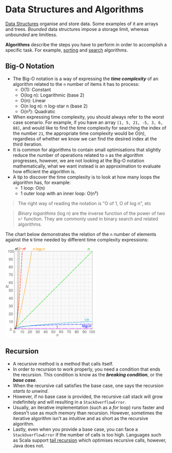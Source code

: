 # Data Structures and Algorithms

[Data Structures](src/main/java/com/bgasparotto/datastructures/datastructure/README.md) organise and store data. Some examples of it are arrays and trees. *Bounded* 
data structures impose a storage limit, whereas *unbounded* are limitless.

**Algorithms** describe the steps you have to perform in order to accomplish a specific task. For
example, [sorting](src/main/java/com/bgasparotto/datastructures/algorithm/sort/README.md) and 
[search](src/main/java/com/bgasparotto/datastructures/algorithm/search/README.md) algorithms.

## Big-O Notation
- The Big-O notation is a way of expressing the ***time complexity*** of an algorithm related to the
  `n` number of items it has to process:
  - O(1): Constant
  - O(log n): Logarithmic (base 2)
  - O(n): Linear
  - O(n log n): n log-star n (base 2)
  - O(n²): Quadratic
- When expressing time complexity, you should always refer to the worst case scenario. For example,
  if you have an array `[1, 5, 21, -5, 3, 6, 88]`, and would like to find the time complexity for
  searching the index of the number `21`, the appropriate time complexity would be *O(n)*,
  regardless of whether we know we can find the desired index at the third iteration.
- It is common for algorithms to contain small optimisations that slightly reduce the number of
  operations related to `n` as the algorithm progresses, however, we are not looking at the Big-O
  notation mathematically, what we want instead is an approximation to evaluate how efficient the
  algorithm is.
- A tip to discover the time complexity is to look at how many loops the algorithm has, for example:
  - 1 loop: O(n)
  - 1 outer loop with an inner loop: O(n²)
  
> The right way of reading the notation is "O of 1, O of log n", etc

> *Binary logarithms* (log n) are the inverse function of the power of two `n²` function. They are
commonly used in binary search and related algorithms.

The chart below demonstrates the relation of the `n` number of elements against the `N` time needed
by different time complexity expressions:

![Big-O notation time complexity chart](charts/computational_complexity.png)

## Recursion
- A recursive method is a method that calls itself.
- In order to recursion to work properly, you need a condition that ends the recursion. 
  This condition is know as the ***breaking condition***, or the ***base case***.
- When the recursive call satisfies the base case, one says the recursion *starts to unwind*.
- However, if no base case is provided, the recursive call stack will grow indefinitely and will
  resulting in a `StackOverflowError`.
- Usually, an iterative implementation (such as a *for* loop) runs faster and doesn't use as much
  memory than recursion. However, sometimes the iterative algorithm isn't as intuitive and as short
  as the recursive algorithm.
- Lastly, even when you provide a base case, you can face a `StackOverflowError` if the number of
  calls is too high. Languages such as Scala support
  [tail recursion](https://www.drdobbs.com/jvm/tail-call-optimization-and-java/240167044) which 
  optimises recursive calls, however, Java does not.
